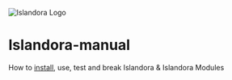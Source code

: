![Islandora Logo](http://islandora.ca/sites/default/files/Islandora.png)
# Islandora-manual
How to [install](install_islandora.md), use, test and break Islandora & Islandora Modules
